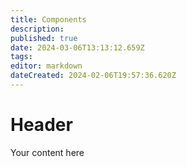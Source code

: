 ```yaml
---
title: Components
description: 
published: true
date: 2024-03-06T13:13:12.659Z
tags: 
editor: markdown
dateCreated: 2024-02-06T19:57:36.620Z
---
```


# Header
Your content here